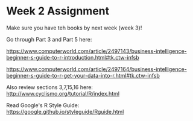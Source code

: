 # Week 2 Assignment

Make sure you have teh books by next week (week 3)!


Go through Part 3 and Part 5 here:

https://www.computerworld.com/article/2497143/business-intelligence-beginner-s-guide-to-r-introduction.html#tk.ctw-infsb

https://www.computerworld.com/article/2497164/business-intelligence-beginner-s-guide-to-r-get-your-data-into-r.html#tk.ctw-infsb

Also review sections 3,7,15,16 here:
http://www.cyclismo.org/tutorial/R/index.html

Read Google's R Style Guide:
https://google.github.io/styleguide/Rguide.html

